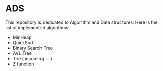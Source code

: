 # ADS
This repository is dedicated to Algorithm and Data structures.
Here is the list of implemented algorithms:
- MinHeap
- QuickSort
- Binary Search Tree
- AVL Tree
- Trie ( incoming ... )
- Z function
